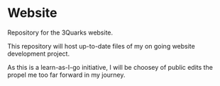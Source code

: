 # Website
Repository for the 3Quarks website.

This repository will host up-to-date files of my on going website development project.

As this is a learn-as-I-go initiative, I will be choosey of public edits the propel me too far forward in my journey.
